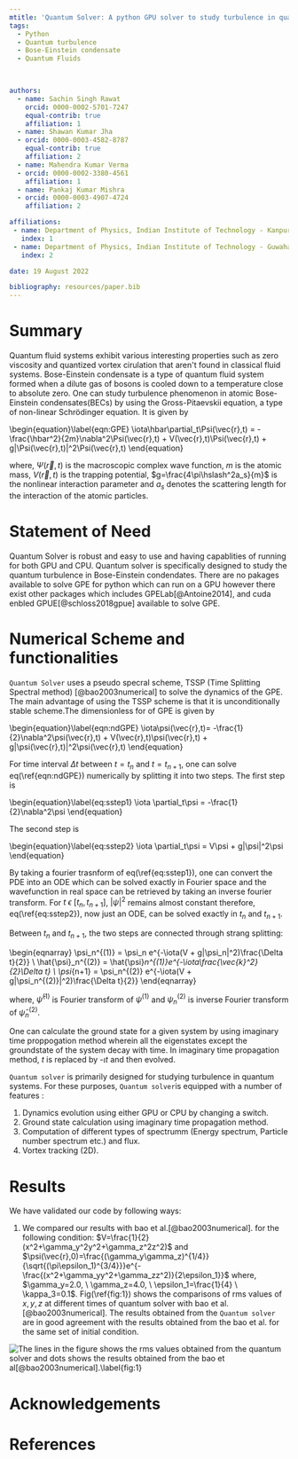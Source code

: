 ```yaml
---
mtitle: 'Quantum Solver: A python GPU solver to study turbulence in quantum system.'
tags:
  - Python
  - Quantum turbulence
  - Bose-Einstein condensate
  - Quantum Fluids
  


authors:
  - name: Sachin Singh Rawat
    orcid: 0000-0002-5701-7247
    equal-contrib: true
    affiliation: 1
  - name: Shawan Kumar Jha
  - orcid: 0000-0003-4582-8787
    equal-contrib: true 
    affiliation: 2
  - name: Mahendra Kumar Verma
  - orcid: 0000-0002-3380-4561
    affiliation: 1
  - name: Pankaj Kumar Mishra
  - orcid: 0000-0003-4907-4724
    affiliation: 2

affiliations:
 - name: Department of Physics, Indian Institute of Technology - Kanpur, Uttar Pradesh - 208016, India
   index: 1
 - name: Department of Physics, Indian Institute of Technology - Guwahati, Asam - 781039, India
   index: 2

date: 19 August 2022

bibliography: resources/paper.bib
---
```

# Summary

Quantum fluid systems exhibit various interesting properties such as zero viscosity and quantized vortex cirulation that aren't found in classical fluid systems. Bose-Einstein condensate is a type of quantum fluid system formed when a dilute gas of bosons is cooled down to a temperature close to absolute zero. One can study turbulence phenomenon in atomic Bose-Einstein condensates(BECs) by using the Gross-Pitaevskii equation, a type of non-linear Schr&ouml;dinger equation. It is given by

\begin{equation}\label{eqn:GPE}
\iota\hbar\partial_t\Psi(\vec{r},t) = -\frac{\hbar^2}{2m}\nabla^2\Psi(\vec{r},t) + V(\vec{r},t)\Psi(\vec{r},t) + g|\Psi(\vec{r},t)|^2\Psi(\vec{r},t)
\end{equation}

where, $\Psi(\vec{r},t)$ is the macroscopic complex wave function,  $m$ is the atomic mass, $V(\vec{r},t)$ is the trapping potential, $g=\frac{4\pi\hslash^2a_s}{m}$ is the nonlinear interaction parameter and $a_s$ denotes the scattering length for the interaction of the atomic particles.

# Statement of Need
Quantum Solver is robust and easy to use and having capablities of running for both GPU and CPU. Quantum solver is specifically designed to study the quantum turbulence in Bose-Einstein condendates. There are no pakages available to solve GPE for python which can run on a GPU however there exist other packages which includes GPELab[@Antoine2014], and cuda enbled GPUE[@schloss2018gpue] available to solve GPE.     


# Numerical Scheme and functionalities

``Quantum Solver`` uses a pseudo specral scheme, TSSP (Time Splitting Spectral method) [@bao2003numerical] to solve the dynamics of the GPE. The main advantage of using the TSSP scheme is that it is unconditionally stable scheme.The dimensionless for of GPE is given by

\begin{equation}\label{eqn:ndGPE}
\iota\psi(\vec{r},t)= -\frac{1}{2}\nabla^2\psi(\vec{r},t) + V(\vec{r},t)\psi(\vec{r},t) + g|\psi(\vec{r},t)|^2\psi(\vec{r},t)
\end{equation}

For time interval $\Delta t$ between $t=t_n$ and $t=t_{n+1}$, one can solve eq(\ref{eqn:ndGPE}) numerically by splitting it into two steps. The first step is

\begin{equation}\label{eq:sstep1}
\iota \partial_t\psi = -\frac{1}{2}\nabla^2\psi
\end{equation}

The second step is


\begin{equation}\label{eq:sstep2}
\iota \partial_t\psi = V\psi + g|\psi|^2\psi
\end{equation}

By taking a fourier trasnform of eq(\ref{eq:sstep1}), one can convert the PDE into an ODE which can be solved exactly in Fourier space and the wavefunction in real space can be retrieved by taking an inverse fourier transform.
For $t \ \epsilon \ [t_n,t_{n+1}]$, $|\psi|^2$  remains almost constant therefore, eq(\ref{eq:sstep2}), now just an ODE, can be solved exactly in $t_n$ and $t_{n+1}$.

Between $t_n$ and $t_{n+1}$, the two steps are connected through strang splitting:

\begin{eqnarray}
\psi_n^{(1)} = \psi_n e^{-\iota(V + g|\psi_n|^2)\frac{\Delta t}{2}} \\
\hat{\psi}_n^{(2)} = \hat{\psi}_n^{(1)}e^{-\iota\frac{\vec{k}^2}{2}\Delta t} \\
\psi_{n+1} = \psi_n^{(2)} e^{-\iota(V + g|\psi_n^{(2)}|^2)\frac{\Delta t}{2}}
\end{eqnarray}

where, $\hat{\psi}^{(1)}$ is Fourier transform of $\psi^{(1)}$ and $\psi_n^{(2)}$ is inverse Fourier transform of $\hat{\psi}_n^{(2)}$.

One can calculate the ground state for a given system  by using imaginary time proppogation method wherein all the eigenstates except the groundstate of the system decay with time. In imaginary time propagation method, $t$ is replaced by -$\iota t$ and then evolved.

``Quantum solver`` is primarily designed for studying turbulence in quantum systems. For these purposes, ``Quantum solver``is equipped with a number of features :

1. Dynamics evolution using either GPU or CPU by changing a switch.
2. Ground state calculation using imaginary time propagation method.
3. Computation of different types of spectrumm (Energy spectrum, Particle number spectrum etc.) and flux.
4. Vortex tracking (2D).

# Results
We have validated our code by following ways:
1. We compared our results with bao et al.[@bao2003numerical]. for the following condition:
 $V=\frac{1}{2}(x^2+\gamma_y^2y^2+\gamma_z^2z^2)$ and $\psi(\vec{r},0)=\frac{(\gamma_y\gamma_z)^{1/4}}{\sqrt{(\pi\epsilon_1)^{3/4}}}e^{-\frac{(x^2+\gamma_yy^2+\gamma_zz^2)}{2\epsilon_1}}$ 
where, $\gamma_y=2.0, \ \gamma_z=4.0, \ \epsilon_1=\frac{1}{4}  \ \kappa_3=0.1$. 
Fig(\ref{fig:1}) shows the comparisons of rms values of $x,y,z$ at different times of quantum solver with bao et al.[@bao2003numerical]. The results obtained from the ``Quantum solver`` are in good agreement with the results obtained from the bao et al. for the same set of initial condition.

![The lines in the figure shows the rms values obtained from the quantum solver and dots shows the results obtained from the  bao et al[@bao2003numerical].\label{fig:1}](figcond1.jpg)


# Acknowledgements

# References
